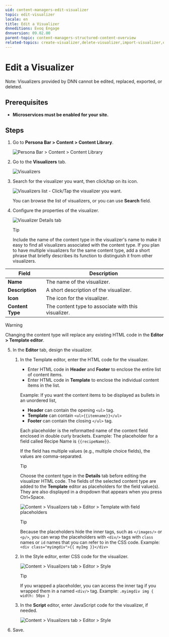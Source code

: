 ```yaml
---
uid: content-managers-edit-visualizer
topic: edit-visualizer
locale: en
title: Edit a Visualizer
dnneditions: Evoq Engage
dnnversion: 09.02.00
parent-topic: content-managers-structured-content-overview
related-topics: create-visualizer,delete-visualizer,import-visualizer,export-visualizer
---
```


# Edit a Visualizer

Note: Visualizers provided by DNN cannot be edited, replaced, exported, or deleted.

## Prerequisites

*   **Microservices must be enabled for your site.**

## Steps

1.  Go to **Persona Bar \> Content \> Content Library**.
    
    ![Persona Bar > Content > Content Library](/images/scr-pbar-cmg-Content-E91.png)
    
2.  Go to the **Visualizers** tab.
    
    ![Visualizers](/images/scr-pbtabs-all-Content-ContentLibrary-Visualizers-E91.png)
    
3.  Search for the visualizer you want, then click/tap on its icon.
    
      
    
    ![Visualizers list - Click/Tap the visualizer you want.](/images/scr-Visualizers-List-SearchClickTap-E91.gif)
    
      
    
    You can browse the list of visualizers, or you can use **Search** field.
    
4.  Configure the properties of the visualizer.
    
      
    
    ![Visualizer Details tab](/images/scr-Visualizers-Details-E91.png)


    > [!Tip]
    > Include the name of the content type in the visualizer's name to make it easy to find all visualizers associated with the content type. If you plan to have multiple visualizers for the same content type, add a short phrase that briefly describes its function to distinguish it from other visualizers.
      
   |**Field**|**Description**|
   |---|---|
   |**Name**|The name of the visualizer.|
   |**Description**|A short description of the visualizer.|
   |**Icon**|The icon for the visualizer.|
   |**Content Type**|The content type to associate with this visualizer.|

> [!Warning]
> Changing the content type will replace any existing HTML code in the **Editor \> Template editor**.
    
5.  In the **Editor** tab, design the visualizer.
    1.  In the Template editor, enter the HTML code for the visualizer.
        
        *   Enter HTML code in **Header** and **Footer** to enclose the entire list of content items.
        *   Enter HTML code in **Template** to enclose the individual content items in the list.
        
        Example: If you want the content items to be displayed as bullets in an unordered list,
        
        *   **Header** can contain the opening `<ul>` tag.
        *   **Template** can contain `<ul>{{itemname}}</ul>`
        *   **Footer** can contain the closing `</ul>` tag.
        
        Each placeholder is the reformatted name of the content field enclosed in double curly brackets. Example: The placeholder for a field called Recipe Name is `{{recipeName}}`.
        
        If the field has multiple values (e.g., multiple choice fields), the values are comma-separated.
        
        > [!Tip]
        > Choose the content type in the **Details** tab before editing the visualizer HTML code. The fields of the selected content type are added to the **Template** editor as placeholders for the field value(s). They are also displayed in a dropdown that appears when you press Ctrl+Space.
        
          
        
        ![Content > Visualizers tab > Editor > Template with field placeholders](/images/scr-Visualizers-Editor-Template-E91.gif)
        
          
        > [!Tip]
        > Because the placeholders hide the inner tags, such as `</images/>` or `<p/>`, you can wrap the placeholders with `<div/>` tags with `class` names or `id` names that you can refer to in the CSS code. Example: `<div class="myimgdiv">{{ myImg }}</div>`
        
    2.  In the Style editor, enter CSS code for the visualizer.
        
          
        
        ![Content > Visualizers tab > Editor > Style](/images/scr-Visualizers-Editor-Style-E91.png)
        
          
        
        > [!Tip]
        > If you wrapped a placeholder, you can access the inner tag if you wrapped them in a named `<div/>` tag. Example: `.myimgdiv img { width: 50px }`
        
    3.  In the **Script** editor, enter JavaScript code for the visualizer, if needed.
        
          
        
        ![Content > Visualizers tab > Editor > Style](/images/scr-Visualizers-Editor-Script-E91.png)
        
          
        
6.  Save.